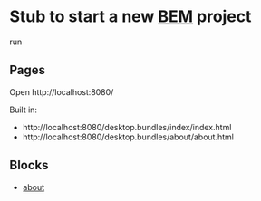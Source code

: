 # Stub to start a new [BEM](https://bem.info) project

run

## Pages
Open http://localhost:8080/

Built in:
* http://localhost:8080/desktop.bundles/index/index.html
* http://localhost:8080/desktop.bundles/about/about.html

## Blocks
* [about](common.blocks/about)
